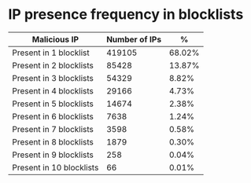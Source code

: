 # IP presence frequency in blocklists
| Malicious IP | Number of IPs | % |
|----|----|----|
| Present in 1 blocklist | 419105 | 68.02% |
| Present in 2 blocklists | 85428 | 13.87% |
| Present in 3 blocklists | 54329 | 8.82% |
| Present in 4 blocklists | 29166 | 4.73% |
| Present in 5 blocklists | 14674 | 2.38% |
| Present in 6 blocklists | 7638 | 1.24% |
| Present in 7 blocklists | 3598 | 0.58% |
| Present in 8 blocklists | 1879 | 0.30% |
| Present in 9 blocklists | 258 | 0.04% |
| Present in 10 blocklists | 66 | 0.01% |

